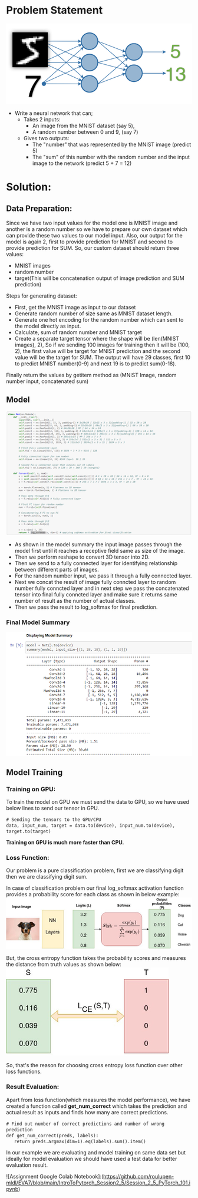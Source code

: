 # Problem Statement
![Problem Statement](./assign-1.png)

- Write a neural network that can;
  - Takes 2 inputs:
    - An image from the MNIST dataset (say 5),
    - A random number between 0 and 9, (say 7)
  - Gives two outputs:
    - The "number" that was represented by the MNIST image (predict 5)
    - The "sum" of this number with the random number and the input image to the network (predict 5 + 7 = 12)

# Solution:
## Data Preparation:
Since we have two input values for the model one is MNIST image and another is a random number so we have to prepare our own dataset which can provide these two values to our model input. Also, our output for the model is again 2, first to provide prediction for MNIST and second to provide prediction for SUM. So, our custom dataset should return three values:
- MNIST images
- random number
- target(This will be concatenation output of image prediction and SUM prediction)

Steps for generating dataset:
- First, get the MNIST image as input to our dataset
- Generate random number of size same as MNIST dataset length.
- Generate one hot encoding for the random number which can sent to the model directly as input.
- Calculate, sum of random number and MNIST target
- Create a separate target tensor where the shape will be (len(MNIST images), 2), So if we sending 100 images for training then it will be (100, 2), the first value will be target for MNIST prediction and the second value will be the target for SUM. The output will have 29 classes, first 10 to predict MNIST number(0-9) and next 19 is to predict sum(0-18).

Finally return the values by getitem method as (MNIST Image, random number input, concatenated sum)

## Model 
![Model Summary](./Model.png)
- As shown in the model summary the input image passes through the model first until it reaches a receptive field same as size of the image.
- Then we perform reshape to convert 3D tensor into 2D.
- Then we send to a fully connected layer for identifying relationship between different parts of images.
- For the random number input, we pass it through a fully connected layer.
- Next we concat the result of image fully conncted layer to random number fully conncted layer and in next step we pass the concatenated tensor into final fully conncted layer and make sure it returns same number of result as the number of actual classes.
- Then we pass the result to log_softmax for final prediction.

### Final Model Summary
![Model Summary](./ModelSummary.png)

## Model Training

### Training on GPU:
To train the model on GPU we must send the data to GPU, so we have used below lines to send our tensor in GPU.
```
# Sending the tensors to the GPU/CPU
data, input_num, target = data.to(device), input_num.to(device), target.to(target)
```
**Training on GPU is much more faster than CPU.**

### Loss Function:
Our problem is a pure classification problem, first we are classifying digit then we are classifying digit sum.

In case of classification problem our final log_softmax activation function provides a probability score for each class as shown in below example:
![log_soft_max](./1_KvygqiInUpBzpknb-KVKJw.jpeg)

But, the cross entropy function takes the probability scores and measures the distance from truth values as shown below:
![cross_entropy](./1_rcvGMOuWLMpnNvJ3Oj7fPA.jpeg)

So, that's the reason for choosing cross entropy loss function over other loss functions.

### Result Evaluation:
Apart from loss function(which measures the model performance), we have created a function called **get_num_correct** which takes the prediction and actual result as inputs and finds how many are correct predictions. 
```
# Find out number of correct predictions and number of wrong prediction
def get_num_correct(preds, labels):
   return preds.argmax(dim=1).eq(labels).sum().item()
```
In our example we are evaluating and model training on same data set but ideally for model evaluation we should have used a test data for better evaluation result.

![Assignment Google Colab Notebook]:(https://github.com/roulupen-mldl/EVA7/blob/main/IntroToPytorch_Session2_5/Session_2_5_PyTorch_101.ipynb)
